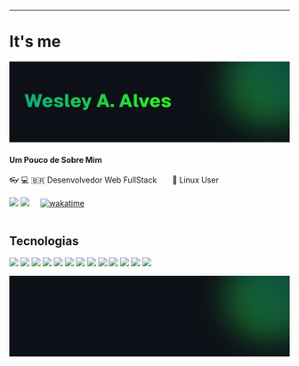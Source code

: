 <!--
**devalvez/devalvez** is a ✨ _special_ ✨ repository because its `README.md` (this file) appears on your GitHub profile.

Here are some ideas to get you started:

- 🔭 I’m currently working on ...
- 🌱 I’m currently learning ...
- 👯 I’m looking to collaborate on ...
- 🤔 I’m looking for help with ...
- 💬 Ask me about ...
- 📫 How to reach me: ...
- 😄 Pronouns: ...
- ⚡ Fun fact: ...
-->

----------------------------------------------------------------------------



# It's me
![header.png](./header.png)
#### Um Pouco de Sobre Mim ####
👓 💻 🇧🇷 Desenvolvedor Web FullStack &nbsp;&nbsp; &nbsp;&nbsp; 🐧 Linux User <br />
<br />
[<img src="https://img.shields.io/badge/twitter-%231DA1F2.svg?&style=for-the-badge&logo=twitter&logoColor=white" />](https://twitter.com/devalvez)
[<img src = "https://img.shields.io/badge/instagram-%23E4405F.svg?&style=for-the-badge&logo=instagram&logoColor=white">](https://www.instagram.com/devalvez/) &nbsp;&nbsp;&nbsp;
[![wakatime](https://wakatime.com/badge/user/57b18355-951e-4717-828c-85840f6d39e3.svg?style=for-the-badge)](https://wakatime.com/@devalvez)
<br /><br />
## Tecnologias
<p>
<img width="48px" src="https://upload.wikimedia.org/wikipedia/commons/thumb/0/08/EmacsIcon.svg/1024px-EmacsIcon.svg.png" />
<img width="48px" src="https://cdn.jsdelivr.net/gh/devicons/devicon/icons/vscode/vscode-original.svg" />
<img width="48px" src="https://cdn.jsdelivr.net/gh/devicons/devicon/icons/html5/html5-original.svg" />
<img width="48px" src="https://cdn.jsdelivr.net/gh/devicons/devicon/icons/css3/css3-original.svg" />
<img width="48px" src="https://cdn.jsdelivr.net/gh/devicons/devicon/icons/javascript/javascript-plain.svg" />
<img width="48px" src="https://cdn.jsdelivr.net/gh/devicons/devicon/icons/php/php-plain.svg" />
<img width="48px" src="https://cdn.jsdelivr.net/gh/devicons/devicon/icons/laravel/laravel-plain.svg" />
<img width="48px" src="https://cdn.jsdelivr.net/gh/devicons/devicon/icons/react/react-original.svg" />
<img width="48px" src="https://cdn.jsdelivr.net/gh/devicons/devicon/icons/nodejs/nodejs-original-wordmark.svg" />
<img width="48px" src="https://cdn.jsdelivr.net/gh/devicons/devicon/icons/typescript/typescript-original.svg" />
<img width="48px" src="https://cdn.jsdelivr.net/gh/devicons/devicon/icons/bootstrap/bootstrap-original.svg" />
<img width="48px" src="https://cdn.jsdelivr.net/gh/devicons/devicon/icons/mysql/mysql-original.svg" />
<img width="48px" src="https://cdn.jsdelivr.net/gh/devicons/devicon/icons/figma/figma-original.svg" />
 
 </p>
 
![rectangle-right-circle](./rectangle-right-circle.png)
